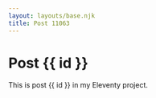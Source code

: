 ```yaml
---
layout: layouts/base.njk
title: Post 11063
---
```


# Post {{ id }}

This is post {{ id }} in my Eleventy project.

